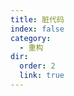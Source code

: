 ```yaml
---
title: 脏代码
index: false
category:
  - 重构
dir:
  order: 2
  link: true
---
```



<!-- ## 臃肿的代码

臃肿的代码、方法和类已经增加到如此巨大的比例，以至于它们很难工作。通常情况下，这些气味不会马上出现，而是随着程序的发展而不断积累（特别是当没有人努力去消除它们时）。

| 名称                                                  | 特征                                                                                                                                                                                                         |
| ----------------------------------------------------- | ------------------------------------------------------------------------------------------------------------------------------------------------------------------------------------------------------------ |
| [Long Method](./bloaters/long-method)                 | 一个方法包含了太多的代码行。一般来说，任何超过十行的方法都应该让你开始问问题。                                                                                                                               |
| [Large Class](./bloaters/large-class)                 | 一个类包含许多字段/方法/代码行。                                                                                                                                                                             |
| [Primitive Obsession](./bloaters/primitive-obsession) | 对简单的任务使用基元而不是小对象（如货币、范围、电话号码的特殊字符串等）。 <br/> 使用常量来编码信息（如常量USER_ADMIN_ROLE = 1，用来指代具有管理员权限的用户）。<br/> 使用字符串常量作为数据阵列中的字段名。 |
| [Long Parameter List](./bloaters/long-parameter-list) | 一个方法的参数超过三或四个。                                                                                                                                                                                 |
| [Data Clumps](./bloaters/data-clumps)                 | 有时，代码的不同部分包含相同的变量组（如连接到数据库的参数）。这些团块应该被变成它们自己的类。                                                                                                               |

## 滥用面向对象的开发模式

面向对象编程原则的不完整或不正确的应用。

| 名称                                                                           | 特征                                                                                                             |
| ------------------------------------------------------------------------------ | ---------------------------------------------------------------------------------------------------------------- |
| [Switch Statements](./object-orientation-abusers/)                             | 复杂的 `switch` 运算符或 `if` 语句序列。                                                                         |
| [Temporary Field](./object-orientation-abusers/)                               | 临时字段只有在某些情况下才能获得它们的值（因此是对象所需要的）。在这些情况之外，它们是空的。                     |
| [Refused Bequest](./object-orientation-abusers/)                               | 如果子类仅使用从其父类继承的某些方法和属性，则层次结构不平衡。不需要的方法可能只是未使用或被重新定义并发出异常。 |
| [Alternative Classes with Different Interfaces](./object-orientation-abusers/) | 两个类执行相同的功能但具有不同的方法名称。                                                                       |

## Change Preventers

如果您需要在代码中的一个地方更改某些内容，那么您也必须在其他地方进行许多更改。结果，程序开发变得更加复杂和昂贵。

| 名称                                                     | 特征                                                                                                                         |
| -------------------------------------------------------- | ---------------------------------------------------------------------------------------------------------------------------- |
| [Divergent Change](./change-preventers/)                 | 当您对类进行更改时，您会发现自己不得不更改许多不相关的方法。例如，在添加新产品类型时，您必须更改查找、显示和订购产品的方法。 |
| [Shotgun Surgery](./change-preventers/)                  | 进行任何修改都需要对许多不同的类进行许多小的更改。                                                                           |
| [Parallel Inheritance Hierarchies](./change-preventers/) | 每当您为一个类创建子类时，您会发现自己需要为另一个类创建子类。                                                               |

## Dispensables

一个可有可无的东西是没有意义和不需要的东西，如果没有它会使代码更干净、更高效和更容易理解。

| 名称                                      | 特征                                                                                                                                                             |
| ----------------------------------------- | ---------------------------------------------------------------------------------------------------------------------------------------------------------------- |
| [Comments](./dispensables/)               | 一个方法充满了解释性注释。                                                                                                                                       |
| [Duplicate Code](./dispensables/)         | 两个代码片段看起来几乎相同。                                                                                                                                     |
| [Lazy Class](./dispensables/)             | 理解和维护类总是花费时间和金钱。因此，如果某个类不足以引起您的注意，则应将其删除。                                                                               |
| [Data Class](./dispensables/)             | 数据类是指仅包含字段和用于访问它们的粗略方法（getter 和 setter）的类。这些只是其他类使用的数据的容器。这些类不包含任何附加功能，也不能独立地操作它们拥有的数据。 |
| [Dead Code](./dispensables/)              | 不再使用变量、参数、字段、方法或类（通常是因为它们已过时）。                                                                                                     |
| [Speculative Generality](./dispensables/) | 存在未使用的类、方法、字段或参数。                                                                                                                               |

## Couplers

该组中的所有特征都会导致类之间的过度耦合，或者显示如果耦合被过度委托取代会发生什么。

| 名称                                  | 特征                                                                 |
| ------------------------------------- | -------------------------------------------------------------------- |
| [Feature Envy](./couplers/)           | 方法访问另一个对象的数据多于它自己的数据。                           |
| [Inappropriate Intimacy](./couplers/) | 一个类使用另一个类的内部字段和方法。                                 |
| [Message Chains](./couplers/)         | 在代码中，您会看到一系列类似于 `$a->b()->c()->d()` 的调用            |
| [Middle Man](./couplers/)             | 如果一个类只执行一个动作，将工作委托给另一个类，那么它为什么存在呢？ |

## Other Smells

| 名称                                        | 特征                                                                                         |
| ------------------------------------------- | -------------------------------------------------------------------------------------------- |
| [Incomplete Library Class](./other-smells/) | 第三方库迟早会停止满足用户需求。问题的唯一解决方案——更改库——通常是不可能的，因为库是只读的。 | -->